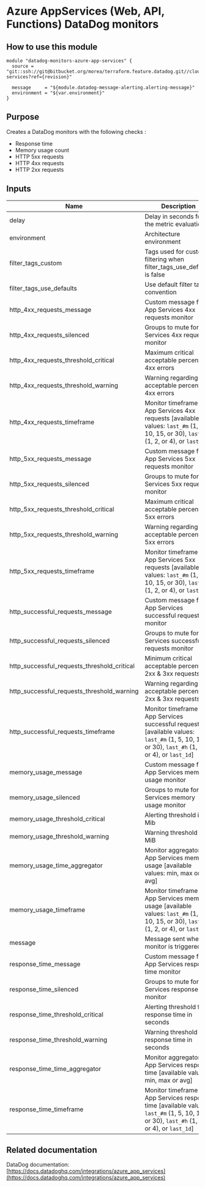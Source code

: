 Azure AppServices (Web, API, Functions) DataDog monitors
========================================================

How to use this module
----------------------

```
module "datadog-monitors-azure-app-services" {
  source = "git::ssh://git@bitbucket.org/morea/terraform.feature.datadog.git//cloud/azure/app-services?ref={revision}"

  message     = "${module.datadog-message-alerting.alerting-message}"
  environment = "${var.environment}"
}
```

Purpose
-------
Creates a DataDog monitors with the following checks :

* Response time
* Memory usage count
* HTTP 5xx requests
* HTTP 4xx requests
* HTTP 2xx requests

Inputs
------

| Name | Description | Type | Default | Required |
|------|-------------|:----:|:-----:|:-----:|
| delay | Delay in seconds for the metric evaluation | string | `900` | no |
| environment | Architecture environment | string | - | yes |
| filter_tags_custom | Tags used for custom filtering when filter_tags_use_defaults is false | string | `*` | no |
| filter_tags_use_defaults | Use default filter tags convention | string | `true` | no |
| http_4xx_requests_message | Custom message for App Services 4xx requests monitor | string | `` | no |
| http_4xx_requests_silenced | Groups to mute for App Services 4xx requests monitor | map | `<map>` | no |
| http_4xx_requests_threshold_critical | Maximum critical acceptable percent of 4xx errors | string | `90` | no |
| http_4xx_requests_threshold_warning | Warning regarding acceptable percent of 4xx errors | string | `50` | no |
| http_4xx_requests_timeframe | Monitor timeframe for App Services 4xx requests [available values: `last_#m` (1, 5, 10, 15, or 30), `last_#h` (1, 2, or 4), or `last_1d`] | string | `last_5m` | no |
| http_5xx_requests_message | Custom message for App Services 5xx requests monitor | string | `` | no |
| http_5xx_requests_silenced | Groups to mute for App Services 5xx requests monitor | map | `<map>` | no |
| http_5xx_requests_threshold_critical | Maximum critical acceptable percent of 5xx errors | string | `90` | no |
| http_5xx_requests_threshold_warning | Warning regarding acceptable percent of 5xx errors | string | `50` | no |
| http_5xx_requests_timeframe | Monitor timeframe for App Services 5xx requests [available values: `last_#m` (1, 5, 10, 15, or 30), `last_#h` (1, 2, or 4), or `last_1d`] | string | `last_5m` | no |
| http_successful_requests_message | Custom message for App Services successful requests monitor | string | `` | no |
| http_successful_requests_silenced | Groups to mute for App Services successful requests monitor | map | `<map>` | no |
| http_successful_requests_threshold_critical | Minimum critical acceptable percent of 2xx & 3xx requests | string | `10` | no |
| http_successful_requests_threshold_warning | Warning regarding acceptable percent of 2xx & 3xx requests | string | `30` | no |
| http_successful_requests_timeframe | Monitor timeframe for App Services successful requests [available values: `last_#m` (1, 5, 10, 15, or 30), `last_#h` (1, 2, or 4), or `last_1d`] | string | `last_5m` | no |
| memory_usage_message | Custom message for App Services memory usage monitor | string | `` | no |
| memory_usage_silenced | Groups to mute for App Services memory usage monitor | map | `<map>` | no |
| memory_usage_threshold_critical | Alerting threshold in Mib | string | `1073741824` | no |
| memory_usage_threshold_warning | Warning threshold in MiB | string | `536870912` | no |
| memory_usage_time_aggregator | Monitor aggregator for App Services memory usage [available values: min, max or avg] | string | `min` | no |
| memory_usage_timeframe | Monitor timeframe for App Services memory usage [available values: `last_#m` (1, 5, 10, 15, or 30), `last_#h` (1, 2, or 4), or `last_1d`] | string | `last_5m` | no |
| message | Message sent when a monitor is triggered | string | - | yes |
| response_time_message | Custom message for App Services response time monitor | string | `` | no |
| response_time_silenced | Groups to mute for App Services response time monitor | map | `<map>` | no |
| response_time_threshold_critical | Alerting threshold for response time in seconds | string | `10` | no |
| response_time_threshold_warning | Warning threshold for response time in seconds | string | `5` | no |
| response_time_time_aggregator | Monitor aggregator for App Services response time [available values: min, max or avg] | string | `min` | no |
| response_time_timeframe | Monitor timeframe for App Services response time [available values: `last_#m` (1, 5, 10, 15, or 30), `last_#h` (1, 2, or 4), or `last_1d`] | string | `last_5m` | no |

Related documentation
---------------------

DataDog documentation: [https://docs.datadoghq.com/integrations/azure_app_services](https://docs.datadoghq.com/integrations/azure_app_services)
